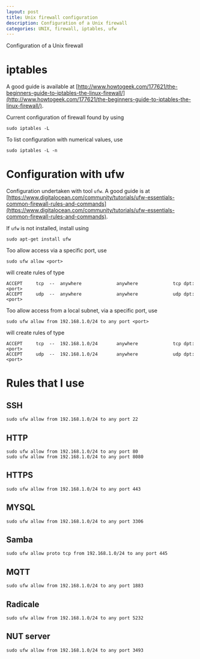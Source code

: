 ```yaml
---
layout: post
title: Unix firewall configuration
description: Configuration of a Unix firewall
categories: UNIX, firewall, iptables, ufw
---
```


Configuration of a Unix firewall

# iptables

A good guide is available at [http://www.howtogeek.com/177621/the-beginners-guide-to-iptables-the-linux-firewall/](http://www.howtogeek.com/177621/the-beginners-guide-to-iptables-the-linux-firewall/).

Current configuration of firewall found by using

```
sudo iptables -L
```

To list configuration with numerical values, use

```
sudo iptables -L -n
```

# Configuration with ufw

Configuration undertaken with tool `ufw`. A good guide is at [https://www.digitalocean.com/community/tutorials/ufw-essentials-common-firewall-rules-and-commands](https://www.digitalocean.com/community/tutorials/ufw-essentials-common-firewall-rules-and-commands).

If `ufw` is not installed, install using

```
sudo apt-get install ufw
```

Too allow access via a specific port, use

```
sudo ufw allow <port>
```

will create rules of type

```
ACCEPT     tcp  --  anywhere             anywhere             tcp dpt:<port>
ACCEPT     udp  --  anywhere             anywhere             udp dpt:<port>
```

Too allow access from a local subnet, via a specific port, use

```
sudo ufw allow from 192.168.1.0/24 to any port <port>
```

will create rules of type

```
ACCEPT     tcp  --  192.168.1.0/24       anywhere             tcp dpt:<port>
ACCEPT     udp  --  192.168.1.0/24       anywhere             udp dpt:<port>
```

# Rules that I use

## SSH

```
sudo ufw allow from 192.168.1.0/24 to any port 22
```

## HTTP

```
sudo ufw allow from 192.168.1.0/24 to any port 80
sudo ufw allow from 192.168.1.0/24 to any port 8080
```

## HTTPS

```
sudo ufw allow from 192.168.1.0/24 to any port 443
```

## MYSQL

```
sudo ufw allow from 192.168.1.0/24 to any port 3306
```

## Samba

```
sudo ufw allow proto tcp from 192.168.1.0/24 to any port 445
```

## MQTT

```
sudo ufw allow from 192.168.1.0/24 to any port 1883
```

## Radicale

```
sudo ufw allow from 192.168.1.0/24 to any port 5232
```

## NUT server

```
sudo ufw allow from 192.168.1.0/24 to any port 3493
```
